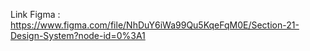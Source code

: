 Link Figma : https://www.figma.com/file/NhDuY6iWa99Qu5KqeFqM0E/Section-21-Design-System?node-id=0%3A1

